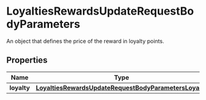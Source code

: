 

# LoyaltiesRewardsUpdateRequestBodyParameters

An object that defines the price of the reward in loyalty points.

## Properties

| Name | Type | Description | Notes |
|------------ | ------------- | ------------- | -------------|
|**loyalty** | [**LoyaltiesRewardsUpdateRequestBodyParametersLoyalty**](LoyaltiesRewardsUpdateRequestBodyParametersLoyalty.md) |  |  [optional] |



